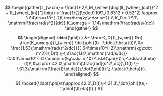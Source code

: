 $$
\begin{gather}
I_{w,cm}
= \frac{1}{2}\,M_{wheel}\bigl(R_{wheel_{out}}^2 + R_{wheel_{in}}^2\bigr)
= \frac{1}{2}\cdot0.109\,(0.63^2 + 0.52^2)
\approx 3.64\times10^{-2}\ \mathrm{kg\cdot m^2}.\\
K_D = 1.53\ \mathrm{\frac{rad/s^2}{dc}}
K_\omega = 1.14\ \mathrm{\frac{rad/s}{dc}}
\end{gather}
$$

$$
\begin{aligned}
\ddot{\phi}(t) &= \frac{K_D}{I_{w,cm}} D(t) - \frac{K_\omega}{I_{w,cm}} \dot{\phi}(t) - \ddot{\theta}(t)\\
&= \frac{1.53\;\mathrm{rad/s^2/dc}}{3.64\times10^{-2}\;\mathrm{kg\cdot m^2}}\;D(t)
\;-\;\frac{1.14\;\mathrm{rad/s/dc}}{3.64\times10^{-2}\;\mathrm{kg\cdot m^2}}\;\dot{\phi}(t)
\;-\;\ddot{\theta}(t)\\
&\approx 42.0\;\mathrm{\frac{rad}{s^2\,dc}}\,D(t)
\;-\;31.3\;\mathrm{\frac{1}{s\,dc}}\,\dot{\phi}(t)
\;-\;\ddot{\theta}(t).
\end{aligned}
$$

$$
\boxed{\ddot{\phi}(t)\approx 42.0\,D(t)\;-\;31.3\,\dot{\phi}(t)\;-\;\ddot{\theta}(t).}
$$
